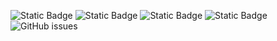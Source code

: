 ![Static Badge](https://img.shields.io/badge/blacklists-60-000000) ![Static Badge](https://img.shields.io/badge/blacklisted-2693102-cc0000) ![Static Badge](https://img.shields.io/badge/whitelisted-2242-00CC00) ![Static Badge](https://img.shields.io/badge/streaming_blacklist-28106-000000) ![GitHub issues](https://img.shields.io/github/issues/fabriziosalmi/blacklists)
